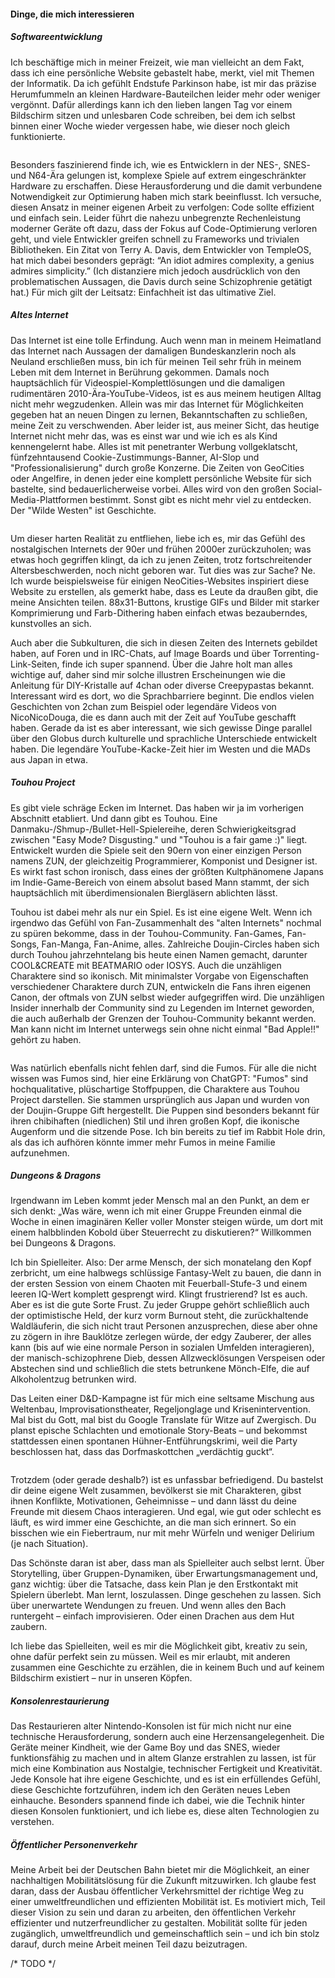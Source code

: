 #### Dinge, die mich interessieren

##### Softwareentwicklung

Ich beschäftige mich in meiner Freizeit, wie man vielleicht an dem Fakt, dass ich eine persönliche Website gebastelt habe, merkt, viel mit Themen der Informatik. Da ich gefühlt Endstufe Parkinson habe, ist mir das präzise Herumfummeln an kleinen Hardware-Bauteilchen leider mehr oder weniger vergönnt. Dafür allerdings kann ich den lieben langen Tag vor einem Bildschirm sitzen und unlesbaren Code schreiben, bei dem ich selbst binnen einer Woche wieder vergessen habe, wie dieser noch gleich funktionierte.

<img src="static/gifs/tux-programming.gif" alt="">

Besonders faszinierend finde ich, wie es Entwicklern in der NES-, SNES- und N64-Ära gelungen ist, komplexe Spiele auf extrem eingeschränkter Hardware zu erschaffen. Diese Herausforderung und die damit verbundene Notwendigkeit zur Optimierung haben mich stark beeinflusst. Ich versuche, diesen Ansatz in meiner eigenen Arbeit zu verfolgen: Code sollte effizient und einfach sein. Leider führt die nahezu unbegrenzte Rechenleistung moderner Geräte oft dazu, dass der Fokus auf Code-Optimierung verloren geht, und viele Entwickler greifen schnell zu Frameworks und trivialen Bibliotheken. Ein Zitat von Terry A. Davis, dem Entwickler von TempleOS, hat mich dabei besonders geprägt: “An idiot admires complexity, a genius admires simplicity.” (Ich distanziere mich jedoch ausdrücklich von den problematischen Aussagen, die Davis durch seine Schizophrenie getätigt hat.) Für mich gilt der Leitsatz: Einfachheit ist das ultimative Ziel.

##### Altes Internet

<img src="static/gifs/you-are-an-idiot.gif" alt="" style="float: right; margin: 0 0 0 20px">

Das Internet ist eine tolle Erfindung. Auch wenn man in meinem Heimatland das Internet nach Aussagen der damaligen Bundeskanzlerin noch als Neuland erschließen muss, bin ich für meinen Teil sehr früh in meinem Leben mit dem Internet in Berührung gekommen. Damals noch hauptsächlich für Videospiel-Komplettlösungen und die damaligen rudimentären 2010-Ära-YouTube-Videos, ist es aus meinem heutigen Alltag nicht mehr wegzudenken. Allein was mir das Internet für Möglichkeiten gegeben hat an neuen Dingen zu lernen, Bekanntschaften zu schließen, meine Zeit zu verschwenden. Aber leider ist, aus meiner Sicht, das heutige Internet nicht mehr das, was es einst war und wie ich es als Kind kennengelernt habe. Alles ist mit penetranter Werbung vollgeklatscht, fünfzehntausend Cookie-Zustimmungs-Banner, AI-Slop und "Professionalisierung" durch große Konzerne. Die Zeiten von GeoCities oder Angelfire, in denen jeder eine komplett persönliche Website für sich bastelte, sind bedauerlicherweise vorbei. Alles wird von den großen Social-Media-Plattformen bestimmt. Sonst gibt es nicht mehr viel zu entdecken. Der "Wilde Westen" ist Geschichte.

<img src="static/imgs/2chan.png" alt="">

Um dieser harten Realität zu entfliehen, liebe ich es, mir das Gefühl des nostalgischen Internets der 90er und frühen 2000er zurückzuholen; was etwas hoch gegriffen klingt, da ich zu jenen Zeiten, trotz fortschreitender Altersbeschwerden, noch nicht geboren war. Tut dies was zur Sache? Ne. Ich wurde beispielsweise für einigen NeoCities-Websites inspiriert diese Website zu erstellen, als gemerkt habe, dass es Leute da draußen gibt, die meine Ansichten teilen. 88x31-Buttons, krustige GIFs und Bilder mit starker Komprimierung und Farb-Dithering haben einfach etwas bezauberndes, kunstvolles an sich.

Auch aber die Subkulturen, die sich in diesen Zeiten des Internets gebildet haben, auf Foren und in IRC-Chats, auf Image Boards und über Torrenting-Link-Seiten, finde ich super spannend. Über die Jahre holt man alles wichtige auf, daher sind mir solche illustren Erscheinungen wie die Anleitung für DIY-Kristalle auf 4chan oder diverse Creepypastas bekannt. Interessant wird es dort, wo die Sprachbarriere beginnt. Die endlos vielen Geschichten von 2chan zum Beispiel oder legendäre Videos von NicoNicoDouga, die es dann auch mit der Zeit auf YouTube geschafft haben. Gerade da ist es aber interessant, wie sich gewisse Dinge parallel über den Globus durch kulturelle und sprachliche Unterschiede entwickelt haben. Die legendäre YouTube-Kacke-Zeit hier im Westen und die MADs aus Japan in etwa.  

##### Touhou Project

Es gibt viele schräge Ecken im Internet. Das haben wir ja im vorherigen Abschnitt etabliert. Und dann gibt es Touhou. Eine Danmaku-/Shmup-/Bullet-Hell-Spielereihe, deren Schwierigkeitsgrad zwischen "Easy Mode? Disgusting." und "Touhou is a fair game :)" liegt. Entwickelt wurden die Spiele seit den 90ern von einer einzigen Person namens ZUN, der gleichzeitig Programmierer, Komponist und Designer ist. Es wirkt fast schon ironisch, dass eines der größten Kultphänomene Japans im Indie-Game-Bereich von einem absolut based Mann stammt, der sich hauptsächlich mit überdimensionalen Biergläsern ablichten lässt.

<img src="static/imgs/touhou.png" alt="" style="float: right; margin: 0 0 0 20px">

Touhou ist dabei mehr als nur ein Spiel. Es ist eine eigene Welt. Wenn ich irgendwo das Gefühl von Fan-Zusammenhalt des "alten Internets" nochmal zu spüren bekomme, dass in der Touhou-Community. Fan-Games, Fan-Songs, Fan-Manga, Fan-Anime, alles. Zahlreiche Doujin-Circles haben sich durch Touhou jahrzehntelang bis heute einen Namen gemacht, darunter COOL&CREATE mit BEATMARIO oder IOSYS. Auch die unzähligen Charaktere sind so ikonisch. Mit minimalster Vorgabe von Eigenschaften verschiedener Charaktere durch ZUN, entwickeln die Fans ihren eigenen Canon, der oftmals von ZUN selbst wieder aufgegriffen wird. Die unzähligen Insider innerhalb der Community sind zu Legenden im Internet geworden, die auch außerhalb der Grenzen der Touhou-Community bekannt werden. Man kann nicht im Internet unterwegs sein ohne nicht einmal "Bad Apple!!" gehört zu haben.

<img src="static/imgs/fumos.jpg" alt="" style="max-width: 200px">

Was natürlich ebenfalls nicht fehlen darf, sind die Fumos. Für alle die nicht wissen was Fumos sind, hier eine Erklärung von ChatGPT: "Fumos" sind hochqualitative, plüschartige Stoffpuppen, die Charaktere aus Touhou Project darstellen. Sie stammen ursprünglich aus Japan und wurden von der Doujin-Gruppe Gift hergestellt. Die Puppen sind besonders bekannt für ihren chibihaften (niedlichen) Stil und ihren großen Kopf, die ikonische Augenform und die sitzende Pose. Ich bin bereits zu tief im Rabbit Hole drin, als das ich aufhören könnte immer mehr Fumos in meine Familie aufzunehmen.

##### Dungeons & Dragons

Irgendwann im Leben kommt jeder Mensch mal an den Punkt, an dem er sich denkt: „Was wäre, wenn ich mit einer Gruppe Freunden einmal die Woche in einen imaginären Keller voller Monster steigen würde, um dort mit einem halbblinden Kobold über Steuerrecht zu diskutieren?“ Willkommen bei Dungeons & Dragons. 

<img src="static/imgs/brainlet.jpg" alt="" style="float: right; margin: 0 0 0 20px; max-width: 200px">

Ich bin Spielleiter. Also: Der arme Mensch, der sich monatelang den Kopf zerbricht, um eine halbwegs schlüssige Fantasy-Welt zu bauen, die dann in der ersten Session von einem Chaoten mit Feuerball-Stufe-3 und einem leeren IQ-Wert komplett gesprengt wird. Klingt frustrierend? Ist es auch. Aber es ist die gute Sorte Frust. Zu jeder Gruppe gehört schließlich auch der optimistische Held, der kurz vorm Burnout steht, die zurückhaltende Waldläuferin, die sich nicht traut Personen anzusprechen, diese aber ohne zu zögern in ihre Bauklötze zerlegen würde, der edgy Zauberer, der alles kann (bis auf wie eine normale Person in sozialen Umfelden interagieren), der manisch-schizophrene Dieb, dessen Allzwecklösungen Verspeisen oder Abstechen sind und schließlich die stets betrunkene Mönch-Elfe, die auf Alkoholentzug betrunken wird. 

Das Leiten einer D&D-Kampagne ist für mich eine seltsame Mischung aus Weltenbau, Improvisationstheater, Regeljonglage und Krisenintervention. Mal bist du Gott, mal bist du Google Translate für Witze auf Zwergisch. Du planst epische Schlachten und emotionale Story-Beats – und bekommst stattdessen einen spontanen Hühner-Entführungskrimi, weil die Party beschlossen hat, dass das Dorfmaskottchen „verdächtig guckt“.

<img src="static/imgs/malusdur artwork.png" alt="" style="max-width: 500px; max-height: 300px; background: white">

Trotzdem (oder gerade deshalb?) ist es unfassbar befriedigend. Du bastelst dir deine eigene Welt zusammen, bevölkerst sie mit Charakteren, gibst ihnen Konflikte, Motivationen, Geheimnisse – und dann lässt du deine Freunde mit diesem Chaos interagieren. Und egal, wie gut oder schlecht es läuft, es wird immer eine Geschichte, an die man sich erinnert. So ein bisschen wie ein Fiebertraum, nur mit mehr Würfeln und weniger Delirium (je nach Situation).

Das Schönste daran ist aber, dass man als Spielleiter auch selbst lernt. Über Storytelling, über Gruppen-Dynamiken, über Erwartungsmanagement und, ganz wichtig: über die Tatsache, dass kein Plan je den Erstkontakt mit Spielern überlebt. Man lernt, loszulassen. Dinge geschehen zu lassen. Sich über unerwartete Wendungen zu freuen. Und wenn alles den Bach runtergeht – einfach improvisieren. Oder einen Drachen aus dem Hut zaubern.

Ich liebe das Spielleiten, weil es mir die Möglichkeit gibt, kreativ zu sein, ohne dafür perfekt sein zu müssen. Weil es mir erlaubt, mit anderen zusammen eine Geschichte zu erzählen, die in keinem Buch und auf keinem Bildschirm existiert – nur in unseren Köpfen.

##### Konsolenrestaurierung

Das Restaurieren alter Nintendo-Konsolen ist für mich nicht nur eine technische Herausforderung, sondern auch eine Herzensangelegenheit. Die Geräte meiner Kindheit, wie der Game Boy und das SNES, wieder funktionsfähig zu machen und in altem Glanze erstrahlen zu lassen, ist für mich eine Kombination aus Nostalgie, technischer Fertigkeit und Kreativität. Jede Konsole hat ihre eigene Geschichte, und es ist ein erfüllendes Gefühl, diese Geschichte fortzuführen, indem ich den Geräten neues Leben einhauche. Besonders spannend finde ich dabei, wie die Technik hinter diesen Konsolen funktioniert, und ich liebe es, diese alten Technologien zu verstehen.

##### Öffentlicher Personenverkehr

<img src="static/imgs/zug-müde.png" alt="" style="float: right; margin: 0 0 0 20px; max-height: 250px; max-width: 500px">

Meine Arbeit bei der Deutschen Bahn bietet mir die Möglichkeit, an einer nachhaltigen Mobilitätslösung für die Zukunft mitzuwirken. Ich glaube fest daran, dass der Ausbau öffentlicher Verkehrsmittel der richtige Weg zu einer umweltfreundlichen und effizienten Mobilität ist. Es motiviert mich, Teil dieser Vision zu sein und daran zu arbeiten, den öffentlichen Verkehr effizienter und nutzerfreundlicher zu gestalten. Mobilität sollte für jeden zugänglich, umweltfreundlich und gemeinschaftlich sein – und ich bin stolz darauf, durch meine Arbeit meinen Teil dazu beizutragen.

/\* TODO \*/

<!--

##### Musik

Musik spielt eine wichtige Rolle in meinem Leben. Seit meinem sechsten Lebensjahr spiele ich Klavier, und ich habe eine besondere Vorliebe für Videospiel- und Anime-Soundtracks. Diese Stücke sind oft emotional, komplex und erzählen eigene Geschichten, was mich immer wieder inspiriert. Besonders die Soundtracks von Nintendo haben mich stark geprägt, da frühe Komponisten wie Koji Kondo den unverwechselbaren Stil der Nintendo-Musik etabliert haben, der mich durch meine gesamte Kindheit begleitet hat. Darüber hinaus höre ich überwiegend japanische Pop- und Rockmusik. Der einzigartige Stil vieler japanischer Künstler und die Vielfalt der Genres faszinieren mich. Im Vergleich dazu finde ich, dass sich Pop- und Rockmusik in Deutschland oft wie Massenware anhört. Für einen genaueren Einblick: Mein Spotify-Profil ist im Footer dieser Seite verlinkt. 

##### Japanische Popkultur

Ich interessiere mich sehr für die japanische Popkultur, insbesondere für Anime und Manga. Meine ersten Anime waren “ Steins;Gate” und “Detektiv Conan”, die beide bis heute zu meinen absoluten Favoriten zählen. Ich liebe es, in die unterschiedlichen Welten der Geschichten einzutauchen und finde es unglaublich faszinierend, wie vielfältig und kreativ die Inhalte der japanischen Popkultur sind. Auch die oben genannten Musikrichtungen begleiten mich jeden Tag, und ich genieße es, mich damit zu befassen.

##### Videospielkonservierung

##### Worldbuilding
-->